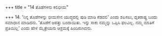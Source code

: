 +++
title = "14 ತೊಡೆಗಳನು ಕಲಿಭೀಮ"

+++
14. 'ನಿನ್ನ ತೊಡೆಗಳನ್ನು ಭೀಮಸೇನ ಯುದ್ಧದಲ್ಲಿ ಪುಡಿ ಮಾಡಿ ಕೆಡವಲಿ' ಎಂದು ಶಪಿಸಲು, ಧೃತರಾಷ್ಟ್ರ ಬಂದು ಸಮಾಧಾನ ಮಾಡಿದನು.  'ತೊಡೆಗೆ ಆಪತ್ತು ಬಂದಾಯಿತು. ಇನ್ನು ಸಾಕು ನಮ್ಮನ್ನು ಒಪ್ಪಿಸಿ ಫಲವಿಲ್ಲ. ನಮ್ಮ ಮಾತಿಗೆ ಪ್ರತಿಯಿಲ್ಲ' ಎಂದು ಹೇಳಿ ಮೈತ್ರೇಯನು ಆಶ್ರಮಕ್ಕೆ ಹಿಂದಿರುಗಿದನು.